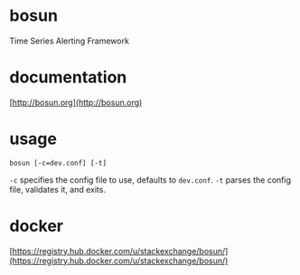 # bosun

Time Series Alerting Framework

# documentation

[http://bosun.org](http://bosun.org)

# usage

`bosun [-c=dev.conf] [-t]`

`-c` specifies the config file to use, defaults to `dev.conf`. `-t` parses the config file, validates it, and exits.

# docker

[https://registry.hub.docker.com/u/stackexchange/bosun/](https://registry.hub.docker.com/u/stackexchange/bosun/)
